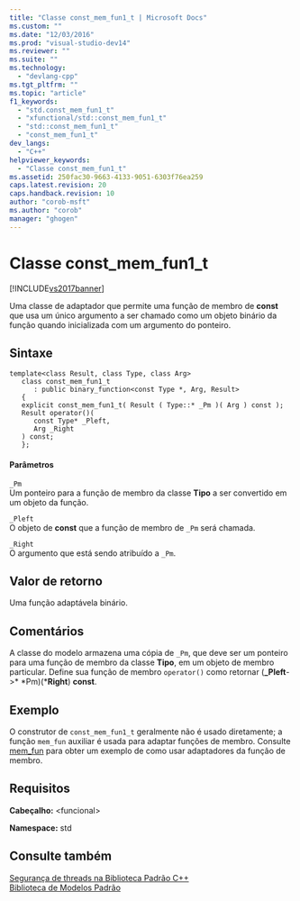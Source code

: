 ```yaml
---
title: "Classe const_mem_fun1_t | Microsoft Docs"
ms.custom: ""
ms.date: "12/03/2016"
ms.prod: "visual-studio-dev14"
ms.reviewer: ""
ms.suite: ""
ms.technology: 
  - "devlang-cpp"
ms.tgt_pltfrm: ""
ms.topic: "article"
f1_keywords: 
  - "std.const_mem_fun1_t"
  - "xfunctional/std::const_mem_fun1_t"
  - "std::const_mem_fun1_t"
  - "const_mem_fun1_t"
dev_langs: 
  - "C++"
helpviewer_keywords: 
  - "Classe const_mem_fun1_t"
ms.assetid: 250fac30-9663-4133-9051-6303f76ea259
caps.latest.revision: 20
caps.handback.revision: 10
author: "corob-msft"
ms.author: "corob"
manager: "ghogen"
---
```

# Classe const_mem_fun1_t
[!INCLUDE[vs2017banner](../assembler/inline/includes/vs2017banner.md)]

Uma classe de adaptador que permite uma função de membro de **const** que usa um único argumento a ser chamado como um objeto binário da função quando inicializada com um argumento do ponteiro.  
  
## Sintaxe  
  
```  
template<class Result, class Type, class Arg>  
   class const_mem_fun1_t  
      : public binary_function<const Type *, Arg, Result>   
   {  
   explicit const_mem_fun1_t( Result ( Type::* _Pm )( Arg ) const );  
   Result operator()(  
      const Type* _Pleft,   
      Arg _Right  
   ) const;  
   };  
```  
  
#### Parâmetros  
 `_Pm`  
 Um ponteiro para a função de membro da classe **Tipo** a ser convertido em um objeto da função.  
  
 `_Pleft`  
 O objeto de **const** que a função de membro de `_Pm` será chamada.  
  
 `_Right`  
 O argumento que está sendo atribuído a `_Pm`.  
  
## Valor de retorno  
 Uma função adaptávela binário.  
  
## Comentários  
 A classe do modelo armazena uma cópia de `_Pm`, que deve ser um ponteiro para uma função de membro da classe **Tipo**, em um objeto de membro particular.  Define sua função de membro `operator()` como retornar \(**\_Pleft**\-\>\* *Pm\)\(***Right**\) **const**.  
  
## Exemplo  
 O construtor de `const_mem_fun1_t` geralmente não é usado diretamente; a função `mem_fun` auxiliar é usada para adaptar funções de membro.  Consulte [mem\_fun](../Topic/mem_fun%20Function.md) para obter um exemplo de como usar adaptadores da função de membro.  
  
## Requisitos  
 **Cabeçalho:** \<funcional\>  
  
 **Namespace:** std  
  
## Consulte também  
 [Segurança de threads na Biblioteca Padrão C\+\+](../standard-library/thread-safety-in-the-cpp-standard-library.md)   
 [Biblioteca de Modelos Padrão](../misc/standard-template-library.md)